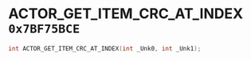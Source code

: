 # ACTOR_GET_ITEM_CRC_AT_INDEX `0x7BF75BCE`

```cpp
int ACTOR_GET_ITEM_CRC_AT_INDEX(int _Unk0, int _Unk1);
```